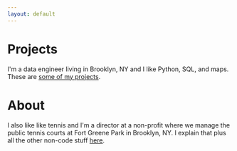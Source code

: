 ```yaml
---
layout: default
---
```


# Projects

I'm a data engineer living in Brooklyn, NY and I like Python, SQL, and maps. These are [some of my projects](./projects.md).

# About

I also like like tennis and I'm a director at a non-profit where we manage the public tennis courts at Fort Greene Park in Brooklyn, NY. I explain that plus all the other non-code stuff [here](./story.md).